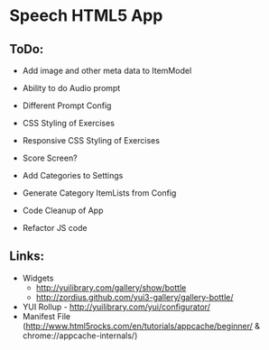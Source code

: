 # Speech HTML5 App

## ToDo:

* Add image and other meta data to ItemModel
* Ability to do Audio prompt
* Different Prompt Config
* CSS Styling of Exercises
* Responsive CSS Styling of Exercises
* Score Screen?
* Add Categories to Settings
* Generate Category ItemLists from Config

* Code Cleanup of App
* Refactor JS code


## Links:

* Widgets
  * http://yuilibrary.com/gallery/show/bottle
  * http://zordius.github.com/yui3-gallery/gallery-bottle/
* YUI Rollup - http://yuilibrary.com/yui/configurator/
* Manifest File (http://www.html5rocks.com/en/tutorials/appcache/beginner/  & chrome://appcache-internals/)
